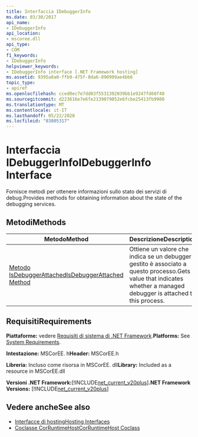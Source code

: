 ```yaml
---
title: Interfaccia IDebuggerInfo
ms.date: 03/30/2017
api_name:
- IDebuggerInfo
api_location:
- mscoree.dll
api_type:
- COM
f1_keywords:
- IDebuggerInfo
helpviewer_keywords:
- IDebuggerInfo interface [.NET Framework hosting]
ms.assetid: 9395a8a0-ffb9-475f-8da6-890999ae4bb6
topic_type:
- apiref
ms.openlocfilehash: cced0ec7e7dd03f5531392039bb1e9247fd60f40
ms.sourcegitcommit: d223616e7e6fe2139079052e6fcbe25413fb9900
ms.translationtype: MT
ms.contentlocale: it-IT
ms.lasthandoff: 05/22/2020
ms.locfileid: "83805317"
---
```

# <a name="idebuggerinfo-interface"></a><span data-ttu-id="83cdf-102">Interfaccia IDebuggerInfo</span><span class="sxs-lookup"><span data-stu-id="83cdf-102">IDebuggerInfo Interface</span></span>
<span data-ttu-id="83cdf-103">Fornisce metodi per ottenere informazioni sullo stato dei servizi di debug.</span><span class="sxs-lookup"><span data-stu-id="83cdf-103">Provides methods for obtaining information about the state of the debugging services.</span></span>  
  
## <a name="methods"></a><span data-ttu-id="83cdf-104">Metodi</span><span class="sxs-lookup"><span data-stu-id="83cdf-104">Methods</span></span>  
  
|<span data-ttu-id="83cdf-105">Metodo</span><span class="sxs-lookup"><span data-stu-id="83cdf-105">Method</span></span>|<span data-ttu-id="83cdf-106">Descrizione</span><span class="sxs-lookup"><span data-stu-id="83cdf-106">Description</span></span>|  
|------------|-----------------|  
|[<span data-ttu-id="83cdf-107">Metodo IsDebuggerAttached</span><span class="sxs-lookup"><span data-stu-id="83cdf-107">IsDebuggerAttached Method</span></span>](idebuggerinfo-isdebuggerattached-method.md)|<span data-ttu-id="83cdf-108">Ottiene un valore che indica se un debugger gestito è associato a questo processo.</span><span class="sxs-lookup"><span data-stu-id="83cdf-108">Gets a value that indicates whether a managed debugger is attached to this process.</span></span>|  
  
## <a name="requirements"></a><span data-ttu-id="83cdf-109">Requisiti</span><span class="sxs-lookup"><span data-stu-id="83cdf-109">Requirements</span></span>  
 <span data-ttu-id="83cdf-110">**Piattaforme:** vedere [Requisiti di sistema di .NET Framework](../../get-started/system-requirements.md).</span><span class="sxs-lookup"><span data-stu-id="83cdf-110">**Platforms:** See [System Requirements](../../get-started/system-requirements.md).</span></span>  
  
 <span data-ttu-id="83cdf-111">**Intestazione:** MSCorEE. h</span><span class="sxs-lookup"><span data-stu-id="83cdf-111">**Header:** MSCorEE.h</span></span>  
  
 <span data-ttu-id="83cdf-112">**Libreria:** Incluso come risorsa in MSCorEE. dll</span><span class="sxs-lookup"><span data-stu-id="83cdf-112">**Library:** Included as a resource in MSCorEE.dll</span></span>  
  
 <span data-ttu-id="83cdf-113">**Versioni .NET Framework:**[!INCLUDE[net_current_v20plus](../../../../includes/net-current-v20plus-md.md)]</span><span class="sxs-lookup"><span data-stu-id="83cdf-113">**.NET Framework Versions:** [!INCLUDE[net_current_v20plus](../../../../includes/net-current-v20plus-md.md)]</span></span>  
  
## <a name="see-also"></a><span data-ttu-id="83cdf-114">Vedere anche</span><span class="sxs-lookup"><span data-stu-id="83cdf-114">See also</span></span>

- [<span data-ttu-id="83cdf-115">Interfacce di hosting</span><span class="sxs-lookup"><span data-stu-id="83cdf-115">Hosting Interfaces</span></span>](hosting-interfaces.md)
- [<span data-ttu-id="83cdf-116">Coclasse CorRuntimeHost</span><span class="sxs-lookup"><span data-stu-id="83cdf-116">CorRuntimeHost Coclass</span></span>](corruntimehost-coclass.md)
